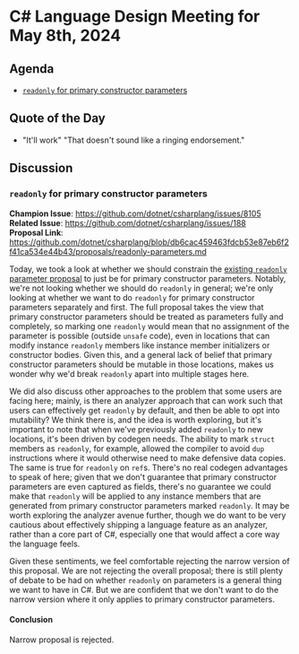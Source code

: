 # C# Language Design Meeting for May 8th, 2024

## Agenda

- [`readonly` for primary constructor parameters](#readonly-for-primary-constructor-parameters)

## Quote of the Day

- "It'll work" "That doesn't sound like a ringing endorsement."

## Discussion

### `readonly` for primary constructor parameters

**Champion Issue**: https://github.com/dotnet/csharplang/issues/8105  
**Related Issue**: https://github.com/dotnet/csharplang/issues/188  
**Proposal Link**: https://github.com/dotnet/csharplang/blob/db6cac459463fdcb53e87eb6f2f41ca534e44b43/proposals/readonly-parameters.md

Today, we took a look at whether we should constrain the
[existing `readonly` parameter proposal](https://github.com/dotnet/csharplang/blob/db6cac459463fdcb53e87eb6f2f41ca534e44b43/proposals/readonly-parameters.md)
to just be for primary constructor parameters. Notably, we're not looking whether we should do `readonly` in general; we're only looking at whether we want to
do `readonly` for primary constructor parameters separately and first. The full proposal takes the view that primary constructor parameters should be treated
as parameters fully and completely, so marking one `readonly` would mean that no assignment of the parameter is possible (outside `unsafe` code), even in locations
that can modify instance `readonly` members like instance member initializers or constructor bodies. Given this, and a general lack of belief that primary
constructor parameters should be mutable in those locations, makes us wonder why we'd break `readonly` apart into multiple stages here.

We did also discuss other approaches to the problem that some users are facing here; mainly, is there an analyzer approach that can work such that users can
effectively get `readonly` by default, and then be able to opt into mutability? We think there is, and the idea is worth exploring, but it's important to note that
when we've previously added `readonly` to new locations, it's been driven by codegen needs. The ability to mark `struct` members as `readonly`, for example, allowed
the compiler to avoid `dup` instructions where it would otherwise need to make defensive data copies. The same is true for `readonly` on `ref`s. There's no real
codegen advantages to speak of here; given that we don't guarantee that primary constructor parameters are even captured as fields, there's no guarantee we could
make that `readonly` will be applied to any instance members that are generated from primary constructor parameters marked `readonly`. It may be worth exploring the
analyzer avenue further, though we do want to be very cautious about effectively shipping a language feature as an analyzer, rather than a core part of C#, especially
one that would affect a core way the language feels.

Given these sentiments, we feel comfortable rejecting the narrow version of this proposal. We are not rejecting the overall proposal; there is still plenty of debate
to be had on whether `readonly` on parameters is a general thing we want to have in C#. But we are confident that we don't want to do the narrow version where it
only applies to primary constructor parameters.

#### Conclusion

Narrow proposal is rejected.
